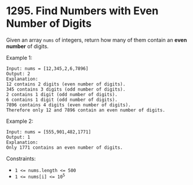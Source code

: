 # 1295. Find Numbers with Even Number of Digits

Given an array `nums` of integers, return how many of them contain an **even number** of digits.

Example 1:

```
Input: nums = [12,345,2,6,7896]
Output: 2
Explanation:
12 contains 2 digits (even number of digits).
345 contains 3 digits (odd number of digits).
2 contains 1 digit (odd number of digits).
6 contains 1 digit (odd number of digits).
7896 contains 4 digits (even number of digits).
Therefore only 12 and 7896 contain an even number of digits.
```

Example 2:

```
Input: nums = [555,901,482,1771]
Output: 1
Explanation:
Only 1771 contains an even number of digits.
```

Constraints:

-   `1 <= nums.length <= 500`
-   <code>1 <= nums[i] <= 10<sup>5</sup></code>
